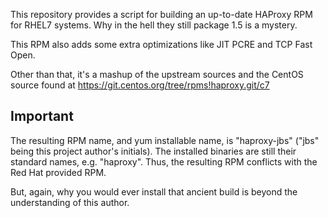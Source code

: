 This repository provides a script for building an up-to-date HAProxy RPM for
RHEL7 systems. Why in the hell they still package 1.5 is a mystery.

This RPM also adds some extra optimizations like JIT PCRE and
TCP Fast Open.

Other than that, it's a mashup of the upstream sources and the CentOS source
found at https://git.centos.org/tree/rpms!haproxy.git/c7


## Important

The resulting RPM name, and yum installable name, is "haproxy-jbs" ("jbs" being
this project author's initials). The installed binaries are still their standard names,
e.g. "haproxy". Thus, the resulting RPM conflicts with the Red Hat provided RPM.

But, again, why you would ever install that ancient build is beyond the
understanding of this author.
